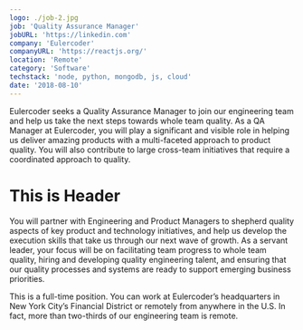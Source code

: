 ```yaml
---
logo: ./job-2.jpg
job: 'Quality Assurance Manager'
jobURL: 'https://linkedin.com'
company: 'Eulercoder'
companyURL: 'https://reactjs.org/'
location: 'Remote'
category: 'Software'
techstack: 'node, python, mongodb, js, cloud'
date: '2018-08-10'
---
```


Eulercoder seeks a Quality Assurance Manager to join our engineering team and help us take the next steps towards whole team quality. As a QA Manager at Eulercoder, you will play a significant and visible role in helping us deliver amazing products with a multi-faceted approach to product quality.  You will also contribute to large cross-team initiatives that require a coordinated approach to quality.
<h1>This is Header</h1>
You will partner with Engineering and Product Managers to shepherd quality aspects of key product and technology initiatives, and help us develop the execution skills that take us through our next wave of growth. As a servant leader, your focus will be on facilitating team progress to whole team quality, hiring and developing quality engineering talent, and ensuring that our quality processes and systems are ready to support emerging business priorities.

This is a full-time position. You can work at Eulercoder’s headquarters in New York City’s Financial District or remotely from anywhere in the U.S. In fact, more than two-thirds of our engineering team is remote.